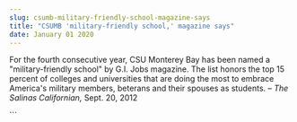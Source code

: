 ```yaml
---
slug: csumb-military-friendly-school-magazine-says
title: "CSUMB 'military-friendly school,' magazine says"
date: January 01 2020
---
```


 
<p>
  For the fourth consecutive year, CSU Monterey Bay has been named a
  "military-friendly school" by G.I. Jobs magazine. The list honors the top 15
  percent of colleges and universities that are doing the most to embrace
  America's military members, beterans and their spouses as students. –
  <em>The Salinas Californian,</em> Sept. 20, 2012
</p>
```
